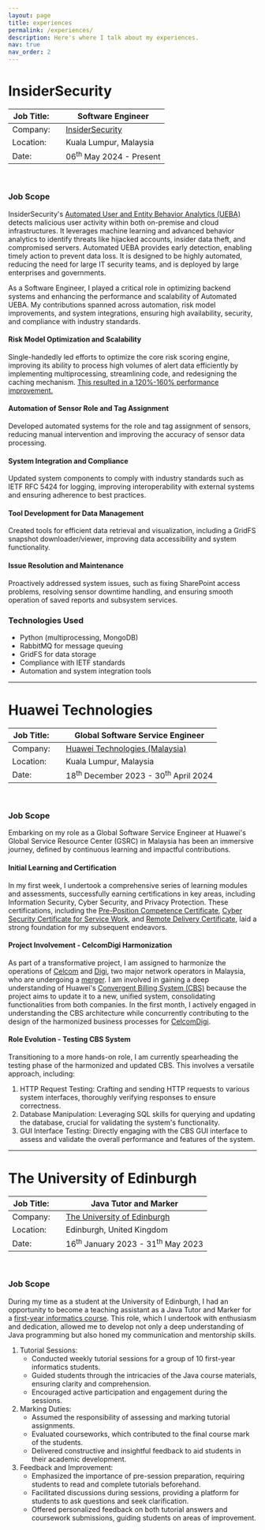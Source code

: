```yaml
---
layout: page
title: experiences
permalink: /experiences/
description: Here's where I talk about my experiences.
nav: true
nav_order: 2
---
```


# InsiderSecurity

| Job Title: |     | Software Engineer                              |
| ---------- | --- | ---------------------------------------------- |
| Company:   |     | [InsiderSecurity](https://insidersecurity.co/) |
| Location:  |     | Kuala Lumpur, Malaysia                         |
| Date:      |     | 06<sup>th</sup> May 2024 - Present             |

<br>

### Job Scope

InsiderSecurity's [Automated User and Entity Behavior Analytics (UEBA)](https://insidersecurity.co/products/automated-user-and-entity-behaviour-analytics/) detects malicious user activity within both on-premise and cloud infrastructures. It leverages machine learning and advanced behavior analytics to identify threats like hijacked accounts, insider data theft, and compromised servers. Automated UEBA provides early detection, enabling timely action to prevent data loss. It is designed to be highly automated, reducing the need for large IT security teams, and is deployed by large enterprises and governments.

As a Software Engineer, I played a critical role in optimizing backend systems and enhancing the performance and scalability of Automated UEBA. My contributions spanned across automation, risk model improvements, and system integrations, ensuring high availability, security, and compliance with industry standards.

#### Risk Model Optimization and Scalability

Single-handedly led efforts to optimize the core risk scoring engine, improving its ability to process high volumes of alert data efficiently by implementing multiprocessing, streamlining code, and redesigning the caching mechanism. [This resulted in a 120%-160% performance improvement.](https://minsuan96.github.io/assets/pdf/BNWEngineV4_Results.pdf)

#### Automation of Sensor Role and Tag Assignment

Developed automated systems for the role and tag assignment of sensors, reducing manual intervention and improving the accuracy of sensor data processing.

#### System Integration and Compliance

Updated system components to comply with industry standards such as IETF RFC 5424 for logging, improving interoperability with external systems and ensuring adherence to best practices.

#### Tool Development for Data Management

Created tools for efficient data retrieval and visualization, including a GridFS snapshot downloader/viewer, improving data accessibility and system functionality.

#### Issue Resolution and Maintenance

Proactively addressed system issues, such as fixing SharePoint access problems, resolving sensor downtime handling, and ensuring smooth operation of saved reports and subsystem services.

### Technologies Used

- Python (multiprocessing, MongoDB)
- RabbitMQ for message queuing
- GridFS for data storage
- Compliance with IETF standards
- Automation and system integration tools

---

# Huawei Technologies

| Job Title: |     | Global Software Service Engineer                             |
| ---------- | --- | ------------------------------------------------------------ |
| Company:   |     | [Huawei Technologies (Malaysia)](https://www.huawei.com/my/) |
| Location:  |     | Kuala Lumpur, Malaysia                                       |
| Date:      |     | 18<sup>th</sup> December 2023 - 30<sup>th</sup> April 2024   |

<br>

### Job Scope

Embarking on my role as a Global Software Service Engineer at Huawei's Global Service Resource Center (GSRC) in Malaysia has been an immersive journey, defined by continuous learning and impactful contributions.

#### Initial Learning and Certification

In my first week, I undertook a comprehensive series of learning modules and assessments, successfully earning certifications in key areas, including Information Security, Cyber Security, and Privacy Protection. These certifications, including the [Pre-Position Competence Certificate](https://minsuan96.github.io/assets/pdf/ppcc.pdf), [Cyber Security Certificate for Service Work](https://minsuan96.github.io/assets/pdf/cyber-security.pdf), and [Remote Delivery Certificate](https://minsuan96.github.io/assets/pdf/remote-delivery.pdf), laid a strong foundation for my subsequent endeavors.

#### Project Involvement - CelcomDigi Harmonization

As part of a transformative project, I am assigned to harmonize the operations of [Celcom](https://www.celcom.com.my/) and [Digi](https://www.digi.com.my/), two major network operators in Malaysia, who are undergoing a [merger](https://www.celcom.com.my/celcom-digi-merger). I am involved in gaining a deep understanding of Huawei's [Convergent Billing System (CBS)](https://carrier.huawei.com/en/products/service-and-software/software-business) because the project aims to update it to a new, unified system, consolidating functionalities from both companies. In the first month, I actively engaged in understanding the CBS architecture while concurrently contributing to the design of the harmonized business processes for [CelcomDigi](https://www.celcomdigi.com/).

#### Role Evolution - Testing CBS System

Transitioning to a more hands-on role, I am currently spearheading the testing phase of the harmonized and updated CBS. This involves a versatile approach, including:

1. HTTP Request Testing: Crafting and sending HTTP requests to various system interfaces, thoroughly verifying responses to ensure correctness.
2. Database Manipulation: Leveraging SQL skills for querying and updating the database, crucial for validating the system's functionality.
3. GUI Interface Testing: Directly engaging with the CBS GUI interface to assess and validate the overall performance and features of the system.

---

# The University of Edinburgh

| Job Title: |     | Java Tutor and Marker                                   |
| ---------- | --- | ------------------------------------------------------- |
| Company:   |     | [The University of Edinburgh](https://www.ed.ac.uk/)    |
| Location:  |     | Edinburgh, United Kingdom                               |
| Date:      |     | 16<sup>th</sup> January 2023 - 31<sup>th</sup> May 2023 |

<br>

### Job Scope

During my time as a student at the University of Edinburgh, I had an opportunity to become a teaching assistant as a Java Tutor and Marker for a [first-year informatics course](http://www.drps.ed.ac.uk/20-21/dpt/cxinfr08029.htm). This role, which I undertook with enthusiasm and dedication, allowed me to develop not only a deep understanding of Java programming but also honed my communication and mentorship skills.

1. Tutorial Sessions:
   - Conducted weekly tutorial sessions for a group of 10 first-year informatics students.
   - Guided students through the intricacies of the Java course materials, ensuring clarity and comprehension.
   - Encouraged active participation and engagement during the sessions.
2. Marking Duties:
   - Assumed the responsibility of assessing and marking tutorial assignments.
   - Evaluated courseworks, which contributed to the final course mark of the students.
   - Delivered constructive and insightful feedback to aid students in their academic development.
3. Feedback and Improvement:
   - Emphasized the importance of pre-session preparation, requiring students to read and complete tutorials beforehand.
   - Facilitated discussions during sessions, providing a platform for students to ask questions and seek clarification.
   - Offered personalized feedback on both tutorial answers and coursework submissions, guiding students on areas of improvement.
